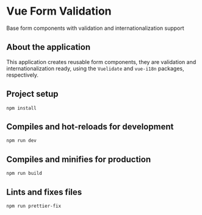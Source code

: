 # Vue Form Validation

Base form components with validation and internationalization support

## About the application

This application creates reusable form components, they are validation and internationalization ready, using the `Vuelidate` and `vue-i18n` packages, respectively.

## Project setup

```
npm install
```

## Compiles and hot-reloads for development
```
npm run dev
```

## Compiles and minifies for production
```
npm run build
```

## Lints and fixes files
```
npm run prettier-fix
```
